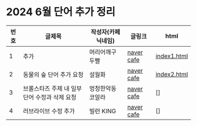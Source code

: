 <h1>2024 6월 단어 추가 정리</h1>

| 번호 | 글제목 | 작성자(카페 닉네임) | 글링크 | html |
|----|----|----|----|----|
| 1 | 추가 | 머리어깨구두빨 | [naver cafe](https://cafe.naver.com/kkutukorea?iframe_url_utf8=%2FArticleRead.nhn%253FreferrerAllArticles%3Dtrue%2526page%3D1%2526searchBy%3D0%2526query%3D%25ED%258F%25B0%25EC%259D%2580%2526exclude%3D%2526include%3D%2526exact%3D%2526searchdate%3Dall%2526media%3D0%2526sortBy%3Ddate%2526inCafeSearch%3Dtrue%2526clubid%3D29066286%2526articleid%3D125902) | [index1.html](https://github.com/hafskjfha/kkuko_danchu/blob/main/2024%20Jun/html/index1.html) |
| 2 | 동물의 숲 단어 추가 요청 | 설월화 | [naver cafe](https://cafe.naver.com/kkutukorea/126029) | [index2.html](https://github.com/hafskjfha/kkuko_danchu/blob/main/2024%20Jun/html/index2.html) |
| 3 | 브롤스타즈 주제 내 일부 단어 수정과 삭제 요청 | 멍청한악동코알라 | [naver cafe](https://cafe.naver.com/kkutukorea/126031) | []
| 4 | 러브라이브 수정 추가 | 빌런 KING | [naver cafe](https://cafe.naver.com/kkutukorea/126039) | [] |
